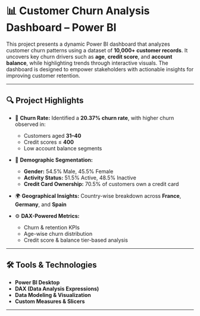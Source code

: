 # 📊 Customer Churn Analysis Dashboard – Power BI

This project presents a dynamic Power BI dashboard that analyzes customer churn patterns using a dataset of **10,000+ customer records**. It uncovers key churn drivers such as **age**, **credit score**, and **account balance**, while highlighting trends through interactive visuals. The dashboard is designed to empower stakeholders with actionable insights for improving customer retention.

---

## 🔍 Project Highlights

- 🔢 **Churn Rate:** Identified a **20.37% churn rate**, with higher churn observed in:
  - Customers aged **31–40**
  - Credit scores ≤ **400**
  - Low account balance segments

- 👥 **Demographic Segmentation:**
  - **Gender:** 54.5% Male, 45.5% Female
  - **Activity Status:** 51.5% Active, 48.5% Inactive
  - **Credit Card Ownership:** 70.5% of customers own a credit card

- 🌍 **Geographical Insights:** Country-wise breakdown across **France**, **Germany**, and **Spain**

- ⚙️ **DAX-Powered Metrics:**
  - Churn & retention KPIs
  - Age-wise churn distribution
  - Credit score & balance tier-based analysis

---

## 🛠️ Tools & Technologies

- **Power BI Desktop**
- **DAX (Data Analysis Expressions)**
- **Data Modeling & Visualization**
- **Custom Measures & Slicers**

---



